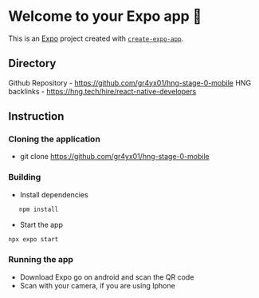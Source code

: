 # Welcome to your Expo app 👋

This is an [Expo](https://expo.dev) project created with [`create-expo-app`](https://www.npmjs.com/package/create-expo-app).

## Directory
Github Repository - https://github.com/gr4yx01/hng-stage-0-mobile
HNG backlinks - https://hng.tech/hire/react-native-developers

## Instruction
### Cloning the application
   - git clone https://github.com/gr4yx01/hng-stage-0-mobile

### Building
   - Install dependencies
   ```bash
      npm install
   ```
   - Start the app
   ```bash
   npx expo start
   ```

### Running the app
   - Download Expo go on android and scan the QR code
   - Scan with your camera, if you are using Iphone